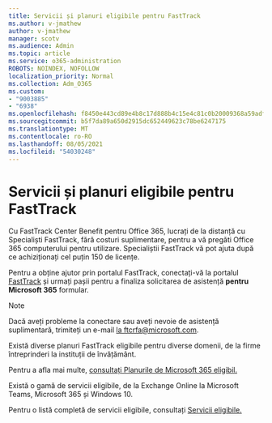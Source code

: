 ```yaml
---
title: Servicii și planuri eligibile pentru FastTrack
ms.author: v-jmathew
author: v-jmathew
manager: scotv
ms.audience: Admin
ms.topic: article
ms.service: o365-administration
ROBOTS: NOINDEX, NOFOLLOW
localization_priority: Normal
ms.collection: Adm_O365
ms.custom:
- "9003885"
- "6938"
ms.openlocfilehash: f8450e443cd89e4b8c17d888b4c15e4c81c0b20009368a59adf0cd38f110c1f3
ms.sourcegitcommit: b5f7da89a650d2915dc652449623c78be6247175
ms.translationtype: MT
ms.contentlocale: ro-RO
ms.lasthandoff: 08/05/2021
ms.locfileid: "54030248"
---
```

# <a name="eligible-services-and-plans-for-fasttrack"></a>Servicii și planuri eligibile pentru FastTrack

Cu FastTrack Center Benefit pentru Office 365, lucrați de la distanță cu Specialiști FastTrack, fără costuri suplimentare, pentru a vă pregăti Office 365 computerului pentru utilizare. Specialiștii FastTrack vă pot ajuta după ce achiziționați cel puțin 150 de licențe.

Pentru a obține ajutor prin portalul FastTrack, conectați-vă la portalul [FastTrack](https://go.microsoft.com/fwlink/?linkid=2125443) și urmați pașii pentru a finaliza solicitarea de asistență **pentru Microsoft 365** formular.

> [!NOTE]
> Dacă aveți probleme la conectare sau aveți nevoie de asistență suplimentară, trimiteți un e-mail [la ftcrfa@microsoft.com](mailto:ftcrfa@microsoft.com).

Există diverse planuri FastTrack eligibile pentru diverse domenii, de la firme întreprinderi la instituții de învățământ.

Pentru a afla mai multe, [consultați Planurile de Microsoft 365 eligibil.](https://go.microsoft.com/fwlink/?linkid=2125459)

Există o gamă de servicii eligibile, de la Exchange Online la Microsoft Teams, Microsoft 365 și Windows 10.

Pentru o listă completă de servicii eligibile, consultați [Servicii eligibile.](https://go.microsoft.com/fwlink/?linkid=2125636)
